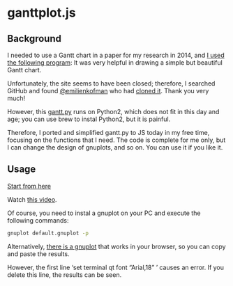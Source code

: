 # ganttplot.js

## Background
I needed to use a Gantt chart in a paper for my research in 2014, and [I used the following program](https://web.archive.org/web/20170910201044/http://wiki.mn.wtb.tue.nl/wonham/gantt.py): It was very helpful in drawing a simple but beautiful Gantt chart.  

Unfortunately, the site seems to have been closed; therefore, I searched GitHub and found [@emilienkofman](https://github.com/emilienkofman) who had [cloned it](https://github.com/emilienkofman/ganttplot). Thank you very much!

However, this [gantt.py](https://github.com/emilienkofman/ganttplot/blob/master/gantt.py) runs on Python2, which does not fit in this day and age; you can use brew to instal Python2, but it is painful.

Therefore, I ported and simplified gantt.py to JS today in my free time, focusing on the functions that I need. The code is complete for me only, but I can change the design of gnuplots, and so on.  You can use it if you like it.

## Usage

[Start from here](https://takahashilabo.github.io/ganttplotjs/)

Watch [this video](https://youtu.be/zt4NGLv1bMQ).

Of course, you need to instal a gnuplot on your PC and execute the following commands:

```sh
gnuplot default.gnuplot -p
```

Alternatively, [there is a gnuplot](https://hostcat.fhsu.edu/cdclark/static/apps/gnuplot/) that works in your browser, so you can copy and paste the results.

However, the first line ‘set terminal qt font “Arial,18” ’ causes an error. If you delete this line, the results can be seen.
